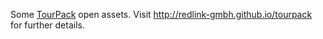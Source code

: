 Some [TourPack](http://tourpack.sti2.at/) open assets.
Visit http://redlink-gmbh.github.io/tourpack for further details.
